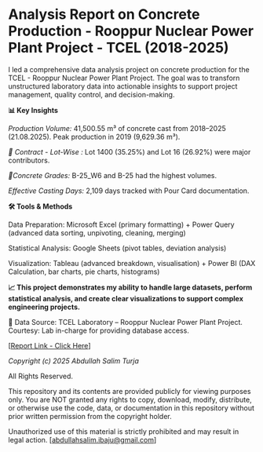 # Analysis Report on Concrete Production - Rooppur Nuclear Power Plant Project - TCEL (2018-2025)
I led a comprehensive data analysis project on concrete production for the TCEL - Rooppur Nuclear Power Plant Project. The goal was to transforn unstructured laboratory data into actionable insights to support project management, quality control, and decision-making. 


**📊 Key Insights**

_Production Volume:_ 41,500.55 m³ of concrete cast from 2018–2025 (21.08.2025). Peak production in 2019 (9,629.36 m³).

_📜 Contract - Lot-Wise :_ Lot 1400 (35.25%) and Lot 16 (26.92%) were major contributors.

_🔬Concrete Grades:_ B-25_W6 and B-25 had the highest volumes.

_Effective Casting Days:_ 2,109 days tracked with Pour Card documentation.


**🛠 Tools & Methods**

Data Preparation: Microsoft Excel (primary formatting) + Power Query (advanced data sorting, unpivoting, cleaning, merging)

Statistical Analysis: Google Sheets (pivot tables, deviation analysis)

Visualization: Tableau (advanced breakdown, visualisation) + Power BI (DAX Calculation, bar charts, pie charts, histograms)


**📈 This project demonstrates my ability to handle large datasets, perform statistical analysis, and create clear visualizations to support complex engineering projects.**


📂 Data Source: TCEL Laboratory – Rooppur Nuclear Power Plant Project.
Courtesy: Lab in-charge for providing database access.

[[Report Link - Click Here]([url](https://github.com/AbdullahSalimTurzo/Analysis-Report-on-Concrete-Production---Rooppur-Nuclear-Power-Plant-Project---TCEL-2018-2025-/blob/7db82c23537921031e78900e512f695fe6cd015e/Total%20Concrete%20Report%202018%20-%202025-TCEL-RNPP.pdf))]

_Copyright (c) 2025 Abdullah Salim Turja_

All Rights Reserved.

This repository and its contents are provided publicly for viewing purposes only.
You are NOT granted any rights to copy, download, modify, distribute, or otherwise use the code, data, or documentation in this repository without prior written permission from the copyright holder.

Unauthorized use of this material is strictly prohibited and may result in legal action.
[abdullahsalim.ibaju@gmail.com]
